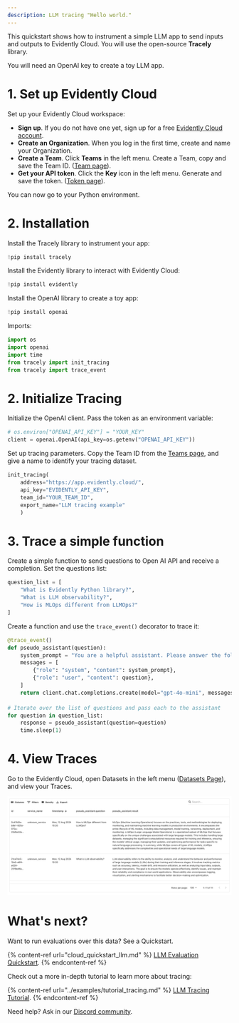 ```yaml
---
description: LLM tracing "Hello world." 
---
```


This quickstart shows how to instrument a simple LLM app to send inputs and outputs to Evidently Cloud. You will use the open-source **Tracely** library.

You will need an OpenAI key to create a toy LLM app.

# 1. Set up Evidently Cloud 

Set up your Evidently Cloud workspace:
* **Sign up**. If you do not have one yet, sign up for a free [Evidently Cloud account](https://app.evidently.cloud/signup).
* **Create an Organization**. When you log in the first time, create and name your Organization.
* **Create a Team**. Click **Teams** in the left menu. Create a Team, copy and save the Team ID. ([Team page](https://app.evidently.cloud/teams)).
* **Get your API token**. Click the **Key** icon in the left menu. Generate and save the token. ([Token page](https://app.evidently.cloud/token)).

You can now go to your Python environment.

# 2. Installation

Install the Tracely library to instrument your app:

```python
!pip install tracely
```

Install the Evidently library to interact with Evidently Cloud:

```python
!pip install evidently
```

Install the OpenAI library to create a toy app:

```python
!pip install openai
```

Imports:
```python
import os
import openai
import time
from tracely import init_tracing
from tracely import trace_event
```

# 2. Initialize Tracing

Initialize the OpenAI client. Pass the token as an environment variable:

```python
# os.environ["OPENAI_API_KEY"] = "YOUR_KEY"
client = openai.OpenAI(api_key=os.getenv("OPENAI_API_KEY"))
```

Set up tracing parameters. Copy the Team ID from the [Teams page](https://app.evidently.cloud/teams), and give a name to identify your tracing dataset.

```python
init_tracing(
    address="https://app.evidently.cloud/",
    api_key="EVIDENTLY_API_KEY",
    team_id="YOUR_TEAM_ID",
    export_name="LLM tracing example"
    )
```

# 3. Trace a simple function

Create a simple function to send questions to Open AI API and receive a completion. Set the questions list:

```python
question_list = [
    "What is Evidently Python library?",
    "What is LLM observability?",
    "How is MLOps different from LLMOps?"
]
```

Create a function and use the ```trace_event()``` decorator to trace it:

```python
@trace_event()
def pseudo_assistant(question):
    system_prompt = "You are a helpful assistant. Please answer the following question concisely."
    messages = [
        {"role": "system", "content": system_prompt},
        {"role": "user", "content": question},
    ]
    return client.chat.completions.create(model="gpt-4o-mini", messages=messages).choices[0].message.content

# Iterate over the list of questions and pass each to the assistant
for question in question_list:
    response = pseudo_assistant(question=question)
    time.sleep(1)
```

# 4. View Traces

Go to the Evidently Cloud, open Datasets in the left menu ([Datasets Page](https://app.evidently.cloud/datasets)), and view your Traces.

![](../.gitbook/assets/cloud/qs_tracing_dataset.png)

# What's next?

Want to run evaluations over this data? See a Quickstart. 

{% content-ref url="cloud_quickstart_llm.md" %}
[LLM Evaluation Quickstart](cloud_quickstart_llm.md). 
{% endcontent-ref %}

Check out a more in-depth tutorial to learn more about tracing:

{% content-ref url="../examples/tutorial_tracing.md" %}
[LLM Tracing Tutorial](../examples/tutorial_tracing.md). 
{% endcontent-ref %}

Need help? Ask in our [Discord community](https://discord.com/invite/xZjKRaNp8b).
